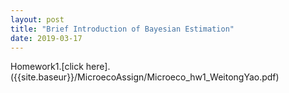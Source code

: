 ```yaml
---
layout: post
title: "Brief Introduction of Bayesian Estimation"
date: 2019-03-17
---
```

Homework1.[click here].({{site.baseur}}/MicroecoAssign/Microeco_hw1_WeitongYao.pdf)
